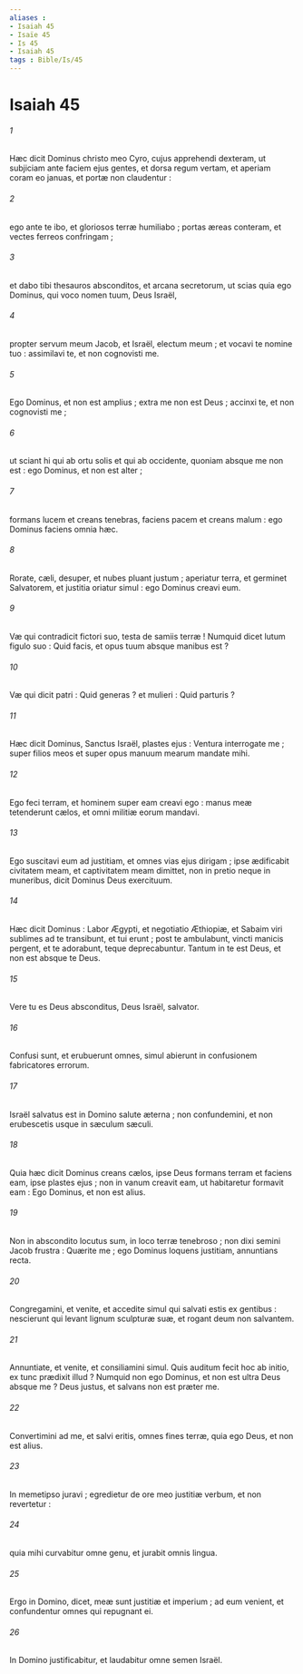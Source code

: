 ```yaml
---
aliases : 
- Isaiah 45
- Isaïe 45
- Is 45
- Isaiah 45
tags : Bible/Is/45
---
```


# Isaiah 45

###### 1
Hæc dicit Dominus christo meo Cyro, cujus apprehendi dexteram, ut subjiciam ante faciem ejus gentes, et dorsa regum vertam, et aperiam coram eo januas, et portæ non claudentur :
###### 2
ego ante te ibo, et gloriosos terræ humiliabo ; portas æreas conteram, et vectes ferreos confringam ;
###### 3
et dabo tibi thesauros absconditos, et arcana secretorum, ut scias quia ego Dominus, qui voco nomen tuum, Deus Israël,
###### 4
propter servum meum Jacob, et Israël, electum meum ; et vocavi te nomine tuo : assimilavi te, et non cognovisti me.
###### 5
Ego Dominus, et non est amplius ; extra me non est Deus ; accinxi te, et non cognovisti me ;
###### 6
ut sciant hi qui ab ortu solis et qui ab occidente, quoniam absque me non est : ego Dominus, et non est alter ;
###### 7
formans lucem et creans tenebras, faciens pacem et creans malum : ego Dominus faciens omnia hæc.
###### 8
Rorate, cæli, desuper, et nubes pluant justum ; aperiatur terra, et germinet Salvatorem, et justitia oriatur simul : ego Dominus creavi eum.
###### 9
Væ qui contradicit fictori suo, testa de samiis terræ ! Numquid dicet lutum figulo suo : Quid facis, et opus tuum absque manibus est ?
###### 10
Væ qui dicit patri : Quid generas ? et mulieri : Quid parturis ?
###### 11
Hæc dicit Dominus, Sanctus Israël, plastes ejus : Ventura interrogate me ; super filios meos et super opus manuum mearum mandate mihi.
###### 12
Ego feci terram, et hominem super eam creavi ego : manus meæ tetenderunt cælos, et omni militiæ eorum mandavi.
###### 13
Ego suscitavi eum ad justitiam, et omnes vias ejus dirigam ; ipse ædificabit civitatem meam, et captivitatem meam dimittet, non in pretio neque in muneribus, dicit Dominus Deus exercituum.
###### 14
Hæc dicit Dominus : Labor Ægypti, et negotiatio Æthiopiæ, et Sabaim viri sublimes ad te transibunt, et tui erunt ; post te ambulabunt, vincti manicis pergent, et te adorabunt, teque deprecabuntur. Tantum in te est Deus, et non est absque te Deus.
###### 15
Vere tu es Deus absconditus, Deus Israël, salvator.
###### 16
Confusi sunt, et erubuerunt omnes, simul abierunt in confusionem fabricatores errorum.
###### 17
Israël salvatus est in Domino salute æterna ; non confundemini, et non erubescetis usque in sæculum sæculi.
###### 18
Quia hæc dicit Dominus creans cælos, ipse Deus formans terram et faciens eam, ipse plastes ejus ; non in vanum creavit eam, ut habitaretur formavit eam : Ego Dominus, et non est alius.
###### 19
Non in abscondito locutus sum, in loco terræ tenebroso ; non dixi semini Jacob frustra : Quærite me ; ego Dominus loquens justitiam, annuntians recta.
###### 20
Congregamini, et venite, et accedite simul qui salvati estis ex gentibus : nescierunt qui levant lignum sculpturæ suæ, et rogant deum non salvantem.
###### 21
Annuntiate, et venite, et consiliamini simul. Quis auditum fecit hoc ab initio, ex tunc prædixit illud ? Numquid non ego Dominus, et non est ultra Deus absque me ? Deus justus, et salvans non est præter me.
###### 22
Convertimini ad me, et salvi eritis, omnes fines terræ, quia ego Deus, et non est alius.
###### 23
In memetipso juravi ; egredietur de ore meo justitiæ verbum, et non revertetur :
###### 24
quia mihi curvabitur omne genu, et jurabit omnis lingua.
###### 25
Ergo in Domino, dicet, meæ sunt justitiæ et imperium ; ad eum venient, et confundentur omnes qui repugnant ei.
###### 26
In Domino justificabitur, et laudabitur omne semen Israël.
